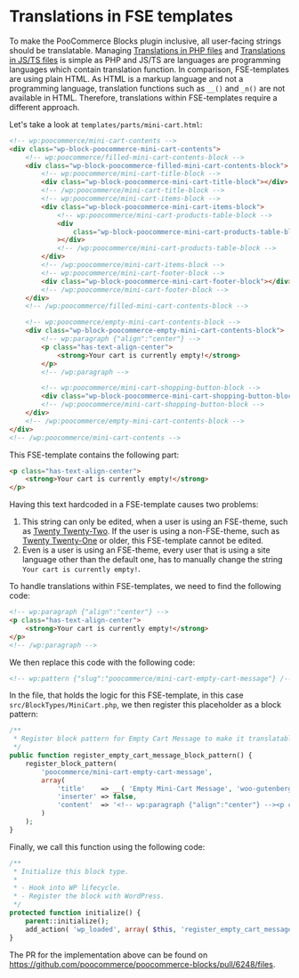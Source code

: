 # Translations in FSE templates

To make the PooCommerce Blocks plugin inclusive, all user-facing strings should be translatable. Managing [Translations in PHP files](../../internal-developers/translations/translations-in-PHP-files.md) and [Translations in JS/TS files](../../internal-developers/translations/translations-in-JS-TS-files.md) is simple as PHP and JS/TS are languages are programming languages which contain translation function. In comparison, FSE-templates are using plain HTML. As HTML is a markup language and not a programming language, translation functions such as `__()` and `_n()` are not available in HTML. Therefore, translations within FSE-templates require a different approach.

Let's take a look at `templates/parts/mini-cart.html`:

```html
<!-- wp:poocommerce/mini-cart-contents -->
<div class="wp-block-poocommerce-mini-cart-contents">
	<!-- wp:poocommerce/filled-mini-cart-contents-block -->
	<div class="wp-block-poocommerce-filled-mini-cart-contents-block">
		<!-- wp:poocommerce/mini-cart-title-block -->
		<div class="wp-block-poocommerce-mini-cart-title-block"></div>
		<!-- /wp:poocommerce/mini-cart-title-block -->
		<!-- wp:poocommerce/mini-cart-items-block -->
		<div class="wp-block-poocommerce-mini-cart-items-block">
			<!-- wp:poocommerce/mini-cart-products-table-block -->
			<div
				class="wp-block-poocommerce-mini-cart-products-table-block"
			></div>
			<!-- /wp:poocommerce/mini-cart-products-table-block -->
		</div>
		<!-- /wp:poocommerce/mini-cart-items-block -->
		<!-- wp:poocommerce/mini-cart-footer-block -->
		<div class="wp-block-poocommerce-mini-cart-footer-block"></div>
		<!-- /wp:poocommerce/mini-cart-footer-block -->
	</div>
	<!-- /wp:poocommerce/filled-mini-cart-contents-block -->

	<!-- wp:poocommerce/empty-mini-cart-contents-block -->
	<div class="wp-block-poocommerce-empty-mini-cart-contents-block">
		<!-- wp:paragraph {"align":"center"} -->
		<p class="has-text-align-center">
			<strong>Your cart is currently empty!</strong>
		</p>
		<!-- /wp:paragraph -->

		<!-- wp:poocommerce/mini-cart-shopping-button-block -->
		<div class="wp-block-poocommerce-mini-cart-shopping-button-block"></div>
		<!-- /wp:poocommerce/mini-cart-shopping-button-block -->
	</div>
	<!-- /wp:poocommerce/empty-mini-cart-contents-block -->
</div>
<!-- /wp:poocommerce/mini-cart-contents -->
```

This FSE-template contains the following part:

```html
<p class="has-text-align-center">
	<strong>Your cart is currently empty!</strong>
</p>
```

Having this text hardcoded in a FSE-template causes two problems:

1. This string can only be edited, when a user is using an FSE-theme, such as [Twenty Twenty-Two](https://wordpress.org/themes/twentytwentytwo/). If the user is using a non-FSE-theme, such as [Twenty Twenty-One](https://wordpress.org/themes/twentytwentyone/) or older, this FSE-template cannot be edited.
2. Even is a user is using an FSE-theme, every user that is using a site language other than the default one, has to manually change the string `Your cart is currently empty!`.

To handle translations within FSE-templates, we need to find the following code:

```html
<!-- wp:paragraph {"align":"center"} -->
<p class="has-text-align-center">
	<strong>Your cart is currently empty!</strong>
</p>
<!-- /wp:paragraph -->
```

We then replace this code with the following code:

```html
<!-- wp:pattern {"slug":"poocommerce/mini-cart-empty-cart-message"} /-->
```

In the file, that holds the logic for this FSE-template, in this case `src/BlockTypes/MiniCart.php`, we then register this placeholder as a block pattern:

```php
/**
 * Register block pattern for Empty Cart Message to make it translatable.
 */
public function register_empty_cart_message_block_pattern() {
    register_block_pattern(
        'poocommerce/mini-cart-empty-cart-message',
        array(
            'title'    => __( 'Empty Mini-Cart Message', 'woo-gutenberg-products-block' ),
            'inserter' => false,
            'content'  => '<!-- wp:paragraph {"align":"center"} --><p class="has-text-align-center"><strong>' . __( 'Your cart is currently empty!', 'woo-gutenberg-products-block' ) . '</strong></p><!-- /wp:paragraph -->',
        )
    );
}
```

Finally, we call this function using the following code:

```php
/**
 * Initialize this block type.
 *
 * - Hook into WP lifecycle.
 * - Register the block with WordPress.
 */
protected function initialize() {
    parent::initialize();
    add_action( 'wp_loaded', array( $this, 'register_empty_cart_message_block_pattern' ) );
}
```

The PR for the implementation above can be found on <https://github.com/poocommerce/poocommerce-blocks/pull/6248/files>.
